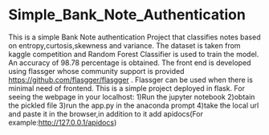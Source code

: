 # Simple_Bank_Note_Authentication
This is a simple Bank Note authentication Project that classifies notes based on entropy,curtosis,skewness and variance.
The dataset is taken from kaggle competition and Random Forest Classifier is used to train the model.
An accuracy of 98.78 percentage is obtained.
The front end is developed using flassger whose community support is provided https://github.com/flasgger/flasgger .
Flassger can be used when there is minimal need of frontend.
This is a simple project deployed in flask.
For seeing the webpage in your localhost:
    1)Run the jupyter notebook
    2)obtain the pickled file
    3)run the app.py in the anaconda prompt
    4)take the local url and paste it in the browser,in addition to it add apidocs(For example:http://127.0.0.1/apidocs)
